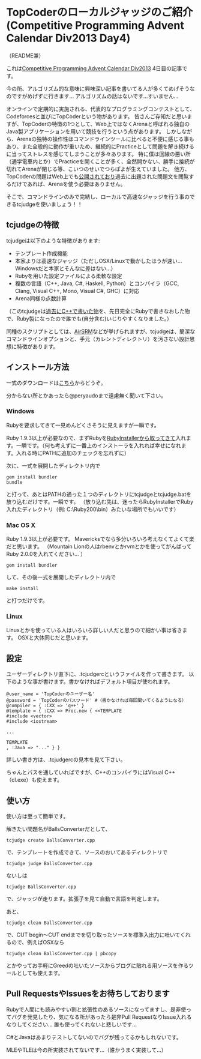 # TopCoderのローカルジャッジのご紹介 (Competitive Programming Advent Calendar Div2013 Day4)

（README兼）

これは[Competitive Programming Advent Calendar Div2013](http://partake.in/events/3a3bb090-1390-4b2a-b38b-4273bea4cc83) 4日目の記事です。

今の所、アルゴリズム的な意味に興味深い記事を書いてる人が多くてめげそうなのですがめげずに行きます…
アルゴリズムの話はないです…すいません…

オンラインで定期的に実施される、代表的なプログラミングコンテストとして、Codeforcesと並びにTopCoderという物があります。
皆さんご存知だと思いますが、TopCoderの特徴の1つとして、Web上ではなくArenaと呼ばれる独自のJava製アプリケーションを用いて競技を行うという点があります。
しかしながら、Arenaの独特の操作性はコマンドラインツールに比べると不便に感じる事もあり、また全般的に動作が重いため、継続的にPracticeとして問題を解き続けるに当ってストレスを感じてしまうことが多々あります。
特に僕は回線の悪い所（通学電車内とか）でPracticeを開くことが多く、全然開かない、勝手に接続が切れてArenaが閉じる等、こいつのせいでつらぽよが生えていました。
他方、TopCoderの問題はWeb上でも[公開されており](http://community.topcoder.com/tc?module=MatchList)過去に出題された問題文を閲覧するだけであれば、Arenaを使う必要はありません。

そこで、コマンドラインのみで完結し、ローカルで高速なジャッジを行う事のできるtcjudgeを使いましょう！！

## tcjudgeの特徴

tcjudgeは以下のような特徴があります:

- テンプレート作成機能
- 本家よりは高速なジャッジ（ただしOSX/Linuxで動かしたほうが速い…Windowsだと本家とそんなに差はない…）
- Rubyを用いた設定ファイルによる柔軟な設定
- 複数の言語（C++, Java, C#, Haskell, Python）とコンパイラ（GCC, Clang, Visual C++, Mono, Visual C#, GHC）に対応
- Arena同様の点数計算

（このtcjudgeは[過去にC++で書いた物](http://d.hatena.ne.jp/peryaudo/20111121/1321891386)を、先日完全にRubyで書きなおした物で、Ruby製になったので誰でも(自分含む)いじりやすくなりました。）

同種のスクリプトとしては、[AirSRM](https://github.com/kawakami-o3/AirSRM)などが挙げられますが、tcjudgeは、簡潔なコマンドラインオプションと、手元（カレントディレクトリ）を汚さない設計思想に特徴があります。

## インストール方法

一式のダウンロードは[こちら](https://github.com/peryaudo/tcjudge/archive/master.zip)からどうぞ。

分からない所とかあったら@peryaudoまで遠慮無く聞いて下さい。

### Windows

Rubyを要求してきて一見めんどくさそうに見えますが一瞬です。

Ruby 1.9.3以上が必要なので、まずRubyを[RubyInstallerから取ってきて](http://rubyinstaller.org/downloads/)入れます。一瞬です。（何も考えずに一番上のインストーラを入れれば幸せになれます。入れる時にPATHに追加のチェックを忘れずに）

次に、一式を展開したディレクトリ内で

	gem install bundler
	bundle

と打って、あとはPATHの通った１つのディレクトリにtcjudgeとtcjudge.batを放り込むだけです。一瞬です。
（放り込む先は、迷ったらRubyInstallerでRuby入れたディレクトリ（例: C:\Ruby200\bin）みたいな場所でもいいです）

### Mac OS X

Ruby 1.9.3以上が必要です。
Mavericksでなら多分いろいろ考えなくてよくて楽だと思います。
（Mountain Lionの人はrbenvとかrvmとかを使ってがんばってRuby 2.0.0を入れてください… ）

	gem install bundler

して、その後一式を展開したディレクトリ内で

	make install

と打つだけです。

### Linux
Linuxとかを使っている人はいろいろ詳しい人だと思うので細かい事は省きます。
OSXと大体同じだと思います。

## 設定

ユーザーディレクトリ直下に、.tcjudgercというファイルを作って書きます。
以下のような事が書けます。書かなければデフォルト項目が使われます。

	@user_name = 'TopCoderのユーザー名'
	@password = 'TopCoderのパスワード' #（書かなければ毎回聞いてくるようになる）
	@compiler = { :CXX => 'g++' }
	@template = { :CXX => Proc.new { <<TEMPLATE
	#include <vector>
	#include <iostream>

	...

	TEMPLATE
	, :Java => "..." } }

詳しい書き方は、.tcjudgercの見本を見て下さい。

ちゃんとパスを通していればですが、C++のコンパイラにはVisual C++（cl.exe）も使えます。

## 使い方

使い方は至って簡単です。

解きたい問題名がBallsConverterだとして、

	tcjudge create BallsConverter.cpp

で、テンプレートを作成できて、ソースのおいてあるディレクトリで

	tcjudge judge BallsConverter.cpp

ないしは

	tcjudge BallsConverter.cpp

で、ジャッジが走ります。拡張子を見て自動で言語を判定します。

あと、

	tcjudge clean BallsConverter.cpp

で、CUT begin〜CUT endまでを切り取ったソースを標準入出力に吐いてくれるので、例えばOSXなら

	tcjudge clean BallsConverter.cpp | pbcopy

とかやってお手軽にGreedの吐いたソースからブログに貼れる用ソースを作るツールとしても使えます。

## Pull RequestsやIssuesをお待ちしております

Rubyで人間にも読みやすい割と拡張性のあるソースになってますし、是非使ってバグを発見したり、気になる所があったら是非Pull RequestなりIssue入れるなりしてください…
誰も使ってくれないと悲しいです…

C#とJavaはあまりテストしてないのでバグが残ってるかもしれないです。

MLEやTLEは今の所実装されてないです…（誰かうまく実装して…）

